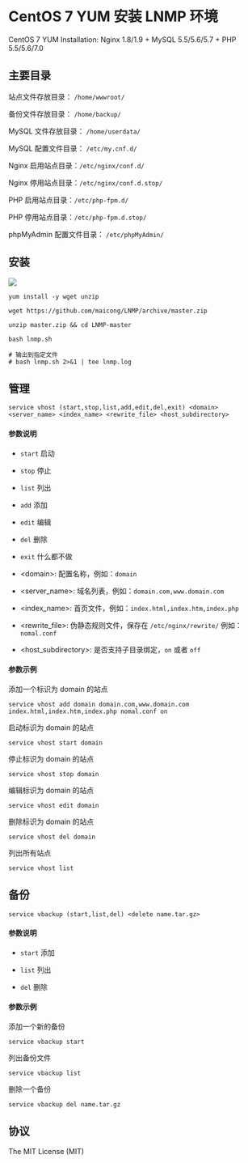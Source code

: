 CentOS 7 YUM 安装 LNMP 环境
=======

CentOS 7 YUM Installation: Nginx 1.8/1.9 + MySQL 5.5/5.6/5.7 + PHP 5.5/5.6/7.0

## 主要目录

站点文件存放目录： `/home/wwwroot/`

备份文件存放目录： `/home/backup/`

MySQL 文件存放目录： `/home/userdata/`

MySQL 配置文件目录： `/etc/my.cnf.d/`

Nginx 启用站点目录：`/etc/nginx/conf.d/`

Nginx 停用站点目录：`/etc/nginx/conf.d.stop/`

PHP 启用站点目录：`/etc/php-fpm.d/`

PHP 停用站点目录：`/etc/php-fpm.d.stop/`

phpMyAdmin 配置文件目录： `/etc/phpMyAdmin/`

## 安装

![](http://ww4.sinaimg.cn/large/67f51f75gw1ewbbw5zog8j20gt0f0tbn.jpg)

```
yum install -y wget unzip

wget https://github.com/maicong/LNMP/archive/master.zip

unzip master.zip && cd LNMP-master

bash lnmp.sh

# 输出到指定文件
# bash lnmp.sh 2>&1 | tee lnmp.log
```

## 管理

```
service vhost (start,stop,list,add,edit,del,exit) <domain> <server_name> <index_name> <rewrite_file> <host_subdirectory>
```

#### 参数说明

 - `start` 启动

 - `stop` 停止

 - `list` 列出

 - `add` 添加

 - `edit` 编辑

 - `del` 删除

 - `exit` 什么都不做

 - &lt;domain&gt;: 配置名称，例如：`domain`

 - &lt;server_name&gt;: 域名列表，例如：`domain.com,www.domain.com`

 - &lt;index_name&gt;: 首页文件，例如：`index.html,index.htm,index.php`

 - &lt;rewrite_file&gt;: 伪静态规则文件，保存在 `/etc/nginx/rewrite/` 例如：`nomal.conf`

 - &lt;host_subdirectory&gt;: 是否支持子目录绑定，`on` 或者 `off`

#### 参数示例

添加一个标识为 domain 的站点

```
service vhost add domain domain.com,www.domain.com index.html,index.htm,index.php nomal.conf on
```

启动标识为 domain 的站点

```
service vhost start domain
```

停止标识为 domain 的站点

```
service vhost stop domain
```

编辑标识为 domain 的站点

```
service vhost edit domain
```

删除标识为 domain 的站点

```
service vhost del domain
```

列出所有站点

```
service vhost list
```

## 备份

```
service vbackup (start,list,del) <delete name.tar.gz>
```

#### 参数说明

 - `start` 添加

 - `list` 列出

 - `del` 删除

#### 参数示例

添加一个新的备份
    
```
service vbackup start

```

列出备份文件
    
```
service vbackup list

```

删除一个备份
    
```
service vbackup del name.tar.gz

```

## 协议

The MIT License (MIT)
